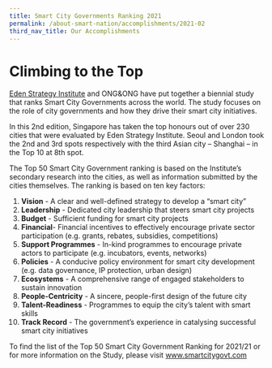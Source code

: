 ```yaml
---
title: Smart City Governments Ranking 2021
permalink: /about-smart-nation/accomplishments/2021-02
third_nav_title: Our Accomplishments
---
```






# Climbing to the Top

[Eden Strategy Institute](https://www.edenstrategyinstitute.com/) and ONG&amp;ONG have put together a biennial study that ranks Smart City Governments across the world. The study focuses on the role of city governments and how they drive their smart city initiatives. 

In this 2nd edition, Singapore has taken the top honours out of over 230 cities that were evaluated by Eden Strategy Institute. Seoul and London took the 2nd and 3rd spots respectively with the third Asian city – Shanghai – in the Top 10 at 8th spot. 

The Top 50 Smart City Government ranking is based on the Institute’s secondary research into the cities, as well as information submitted by the cities themselves.  The ranking is based on ten key factors: 

1. **Vision** - A clear and well-defined strategy to develop a “smart city” 
2. **Leadership** - Dedicated city leadership that steers smart city projects 
3. **Budget** - Sufficient funding for smart city projects 
4. **Financial**- Financial incentives to effectively encourage private sector participation (e.g. grants, rebates, subsidies, competitions) 
5. **Support Programmes** - In-kind programmes to encourage private actors to participate (e.g. incubators, events, networks) 
6. **Policies** - A conducive policy environment for smart city development (e.g. data governance, IP protection, urban design) 
7. **Ecosystems** - A comprehensive range of engaged stakeholders to sustain innovation 
8. **People-Centricity** - A sincere, people-first design of the future city 
9. **Talent-Readiness** - Programmes to equip the city’s talent with smart skills 
10. **Track Record** - The government’s experience in catalysing successful smart city initiatives 

To find the list of the Top 50 Smart City Government Ranking for 2021/21 or for more information on the Study, please visit <a href="https://www.smartcitygovt.com/">www.smartcitygovt.com</a>
